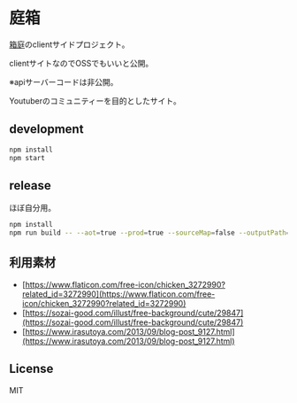 # 庭箱

[箱庭](https://hako.v-kurore.com)のclientサイドプロジェクト。

clientサイトなのでOSSでもいいと公開。

※apiサーバーコードは非公開。

Youtuberのコミュニティーを目的としたサイト。

## development

```bash
npm install
npm start
```

## release

ほぼ自分用。

```bash
npm install
npm run build -- --aot=true --prod=true --sourceMap=false --outputPath=/usr/share/nginx/html
```

## 利用素材

- [https://www.flaticon.com/free-icon/chicken_3272990?related_id=3272990](https://www.flaticon.com/free-icon/chicken_3272990?related_id=3272990)
- [https://sozai-good.com/illust/free-background/cute/29847](https://sozai-good.com/illust/free-background/cute/29847)
- [https://www.irasutoya.com/2013/09/blog-post_9127.html](https://www.irasutoya.com/2013/09/blog-post_9127.html)

## License

MIT
